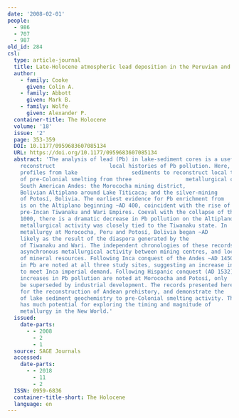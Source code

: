 ```yaml
---
date: '2008-02-01'
people:
  - 986
  - 707
  - 987
old_id: 284
csl:
  type: article-journal
  title: Late-Holocene atmospheric lead deposition in the Peruvian and Bolivian Andes
  author:
    - family: Cooke
      given: Colin A.
    - family: Abbott
      given: Mark B.
    - family: Wolfe
      given: Alexander P.
  container-title: The Holocene
  volume: '18'
  issue: '2'
  page: 353-359
  DOI: 10.1177/0959683607085134
  URL: https://doi.org/10.1177/0959683607085134
  abstract: 'The analysis of lead (Pb) in lake-sediment cores is a useful method to
    reconstruct                 local histories of Pb pollution. Here, we use Pb concentration
    profiles from lake                 sediments to reconstruct local trajectories
    of pre-Colonial smelting from three                 metallurgical centres in the
    South American Andes: the Morococha mining district,                 Peru; the
    Bolivian Altiplano around Lake Titicaca; and the silver-mining                 centre
    of Potosí, Bolivia. The earliest evidence for Pb enrichment from                 smelting
    is on the Altiplano beginning ~AD 400, coincident with the rise of                 the
    pre-Incan Tiwanaku and Wari Empires. Coeval with the collapse of these Empires                 ~AD
    1000, there is a dramatic decrease in Pb pollution on the Altiplano,                 suggesting
    metallurgical activity was closely tied to the Tiwanaku state. In                 contrast,
    metallurgy at Morococha, Peru and Potosí, Bolivia began ~AD                 1000—1200,
    likely as the result of the diaspora generated by the                 collapses
    of Tiwanaku and Wari. The independent chronologies of these records                 suggest
    asynchronous metallurgical activity between mining centres, and local-scale                 control
    of mineral resources. Following Inca conquest of the Andes ~AD 1450, strong                 increases
    in Pb are noted at all three study sites, suggesting an increase in silver                 production
    to meet Inca imperial demand. Following Hispanic conquest (AD 1532),                 large
    increases in Pb pollution are noted at Morococha and Potosí, only                 to
    be superseded by industrial development. The records presented here have                 implications
    for the reconstruction of Andean prehistory, and demonstrate the                 sensitivity
    of lake sediment geochemistry to pre-Colonial smelting activity. The                 technique
    has much potential for exploring the timing and magnitude of                 pre-industrial
    metallurgy in the New World.'
  issued:
    date-parts:
      - - 2008
        - 2
        - 1
  source: SAGE Journals
  accessed:
    date-parts:
      - - 2018
        - 11
        - 2
  ISSN: 0959-6836
  container-title-short: The Holocene
  language: en
---
```

